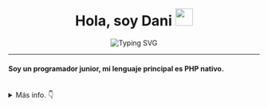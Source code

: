 <h1 align="center">Hola, soy Dani <img src="https://media.giphy.com/media/hvRJCLFzcasrR4ia7z/giphy.gif" width="35"></h1>
<p align="center">
<img src="https://readme-typing-svg.demolab.com?font=Fira+Code&pause=1000&color=F7AE42&center=true&width=550&lines=Desarrollador+de+Aplicaciones+Multiplataforma;Programador+junior;Siempre+aprendiendo" alt="Typing SVG" />
</p>
<hr/>
<h4 align="start">Soy un programador junior, mi lenguaje principal es PHP nativo.</h4>
<br>

<details>
<summary> Más info. 👇</summary>
	
## 🛠️ Habilidades

### 👉 Lenguajes de Programación

<p align="left"> 
	  &emsp;
<a href="#" target="_blank"> 
    <img alt="PHP" src="https://img.shields.io/badge/-PHP-777BB4?logo=php&logoColor=FFFFFF">
</a>
	  &emsp;
<a href="#" target="_blank">
    <img alt="Dart" src="https://img.shields.io/badge/-Dart-0175C2?logo=dart&logoColor=FFFFFF">
</a>
	  &emsp;
<a href="#" target="_blank"> 
    <img alt="JavaScript" src="https://img.shields.io/badge/-JavaScript-F7DF1E?logo=javascript&logoColor=000000">
</a>
	  &emsp;
<a href="#" target="_blank"> 
    <img alt="TypeScript" src="https://img.shields.io/badge/-Typescript-3178C6?logo=typescript&logoColor=FFFFFF">
</a>
</p>

### 👉 Frontend
<p align="left"> 
	  &emsp;
<a href="#" target="_blank"> 
    <img alt="Bootstrap" src="https://img.shields.io/badge/-Bootstrap-7952B3?logo=bootstrap&logoColor=FFFFFF">
</a>
	  &emsp;
<a href="#" target="_blank"> 
    <img alt="HTML" src="https://img.shields.io/badge/-HTML-E34F26?logo=html5&logoColor=FFFFFF">
</a>
	  &emsp;
<a href="#" target="_blank"> 
    <img alt="CSS" src="https://img.shields.io/badge/-CSS-1572B6?logo=css3&logoColor=FFFFFF">
</a>
</p>

### 👉 Backend
<p align="left"> 
	  &emsp;
<a href="#" target="_blank"> 
    <img alt="Nodejs" src="https://img.shields.io/badge/-Nodejs-339933?logo=nodejs&logoColor=FFFFFF">
</a>
	  &emsp;
<a href="#" target="_blank"> 
    <img alt="Express" src="https://img.shields.io/badge/-Express-000000?logo=express&logoColor=FFFFFF">
</a>
	  &emsp;
<a href="#" target="_blank"> 
    <img alt="Firebase" src="https://img.shields.io/badge/-Firebase-FFCA28?logo=firebase&logoColor=000000">
</a>
</p>

### 👉 Aplicaciones Móviles

<p align="left"> 
	  &emsp;
<a href="#" target="_blank"> 
    <img alt="Flutter" src="https://img.shields.io/badge/-Flutter-02569B?logo=flutter&logoColor=FFFFFF">
</a>
</p>

### 👉 Bases de Datos
<p align="left">
  &emsp;
<a href="#" target="_blank"> 
    <img alt="MySQL" src="https://img.shields.io/badge/-MySQL-4479A1?logo=mysql&logoColor=FFFFFF">
</a>
	  &emsp;
<a href="#" target="_blank"> 
    <img alt="MongoDB" src="https://img.shields.io/badge/-MongoDB-47A248?logo=mongodb&logoColor=FFFFFF">
</a>
	  &emsp;
<a href="#" target="_blank"> 
    <img alt="PostgreSQL" src="https://img.shields.io/badge/-PostgreSQL-4169E1?logo=postgresql&logoColor=FFFFFF">
</a>
	  &emsp;
</p>
<br/>

## 🙋‍♀️ Contáctame
<p>
	<a href="mailto:d4nlglss@gmail.com"><img src="https://img.icons8.com/bubbles/50/000000/gmail.png" alt="Gmail"/></a>
	<a href="https://github.com/D4nlglss"><img src="https://img.icons8.com/bubbles/50/000000/github.png" alt="GitHub"/></a>
	<a href="https://www.linkedin.com/public-profile/settings?lipi=urn%3Ali%3Apage%3Ad_flagship3_profile_self_edit_contact-info%3BLxu%2FYsO9R16IlSiFCQkRBQ%3D%3D"><img src="https://img.icons8.com/bubbles/50/000000/linkedin.png" alt="LinkedIn"/></a>
</p>
</details>
